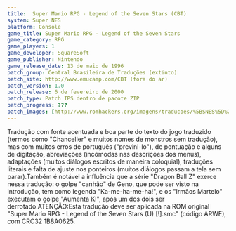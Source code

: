 ```yaml
---
title:  Super Mario RPG - Legend of the Seven Stars (CBT)
system: Super NES
platform: Console
game_title: Super Mario RPG - Legend of the Seven Stars
game_category: RPG
game_players: 1
game_developer: SquareSoft
game_publisher: Nintendo
game_release_date: 13 de maio de 1996
patch_group: Central Brasileira de Traduções (extinto)
patch_site: http://www.emucamp.com/CBT (fora do ar)
patch_version: 1.0
patch_release: 6 de fevereiro de 2000
patch_type: Patch IPS dentro de pacote ZIP
patch_progress: ???
patch_images: [http://www.romhackers.org/imagens/traducoes/%5BSNES%5D%20Super%20Mario%20RPG%20-%20Legend%20of%20the%20Seven%20Stars%20-%20CBT%20-%201.png,http://www.romhackers.org/imagens/traducoes/%5BSNES%5D%20Super%20Mario%20RPG%20-%20Legend%20of%20the%20Seven%20Stars%20-%20CBT%20-%202.png,http://www.romhackers.org/imagens/traducoes/%5BSNES%5D%20Super%20Mario%20RPG%20-%20Legend%20of%20the%20Seven%20Stars%20-%20CBT%20-%203.png]
---
```

Tradução com fonte acentuada e boa parte do texto do jogo traduzido (termos como "Chanceller" e muitos nomes de monstros sem tradução), mas com muitos erros de português ("previni-lo"), de pontuação e alguns de digitação, abreviações (incômodas nas descrições dos menus), adaptações (muitos diálogos escritos de maneira coloquial), traduções literais e falta de ajuste nos ponteiros (muitos diálogos passam a tela sem parar).Também é notável a influência que a série "Dragon Ball Z" exerce nessa tradução: o golpe "canhão" de Geno, que pode ser visto na introdução, tem como legenda "Ka-me-ha-me-ha!", e os "Irmãos Martelo" executam o golpe "Aumenta KI", após um dos dois ser derrotado.ATENÇÃO:Esta tradução deve ser aplicada na ROM original "Super Mario RPG - Legend of the Seven Stars (U) [!].smc" (código ARWE), com CRC32 1B8A0625.
